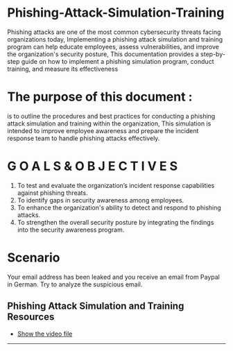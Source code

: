 # Phishing-Attack-Simulation-Training
Phishing attacks are one of the most common cybersecurity threats facing organizations today, Implementing a phishing attack simulation and training program can help educate employees, assess vulnerabilities, and improve the organization's security posture, This documentation provides a step-by-step guide on how to implement a phishing simulation program, conduct training, and measure its effectiveness
# The purpose of this document : 
is to outline the procedures and best practices for conducting a phishing attack simulation and training within the organization, This simulation is intended to improve employee awareness and prepare the incident response team to handle phishing attacks effectively.
# G O A L S  &  O B J E C T I V E S 
1) To test and evaluate the organization’s incident response capabilities against phishing threats.
2) To identify gaps in security awareness among employees.
3) To enhance the organization's ability to detect and respond to phishing attacks.
4) To strengthen the overall security posture by integrating the findings into the security awareness program.
# Scenario
Your email address has been leaked and you receive an email from Paypal in German. Try to analyze the suspicious email.

## Phishing Attack Simulation and Training Resources

- [Show the video file](https://drive.google.com/file/d/1A3De55drDmFWkwiRQbAT18I-Yhs0jnzh/view?usp=drive_link)
-----------------------------------------------------------------------------------------------------------------------
